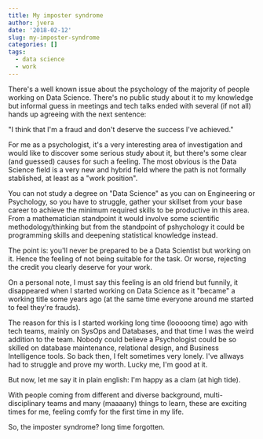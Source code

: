 ```yaml
---
title: My imposter syndrome
author: jvera
date: '2018-02-12'
slug: my-imposter-syndrome
categories: []
tags:
  - data science
  - work
---
```



There's a well known issue about the psychology of the majority of people working on Data Science. There's no public study about it to my knowledge but informal guess in meetings and tech talks ended with several (if not all) hands up agreeing with the next sentence:

"I think that I'm a fraud and don't deserve the success I've achieved."


For me as a psychologist, it's a very interesting area of investigation and would like to discover some serious study about it, but there's some clear (and guessed) causes for such a feeling. The most obvious is the Data Science field is a very new and hybrid field where the path is not formally stablished, at least as a "work position".

You can not study a degree on "Data Science" as you can on Engineering or Psychology, so you have to struggle, gather your skillset from your base career to achieve the minimum required skills to be productive in this area. From a mathematician standpoint it would involve some scientific methodology/thinking but from the standpoint of pshychology it could be programming skills and deepening statistical knowledge instead.

The point is: you'll never be prepared to be a Data Scientist but working on it. Hence the feeling of not being suitable for the task. Or worse, rejecting the credit you clearly deserve for your work.

On a personal note, I must say this feeling is an old friend but funnily, it disappeared when I started working on Data Science as it "became" a working title some years ago (at the same time everyone around me started to feel they're frauds).

The reason for this is I started working long time (looooong time) ago with tech teams, mainly on SysOps and Databases, and that time I was the weird addition to the team. Nobody could believe a Psychologist could be so skilled on database maintenance, relational design, and Business Intelligence tools. So back then, I felt sometimes very lonely. I've allways had to struggle and prove my worth. Lucky me, I'm good at it.

But now, let me say it in plain english: I'm happy as a clam (at high tide).

With people coming from different and diverse background, multi-disciplinary teams and many (maaaany) things to learn, these are exciting times for me, feeling comfy for the first time in my life.

So, the imposter syndrome? long time forgotten.
